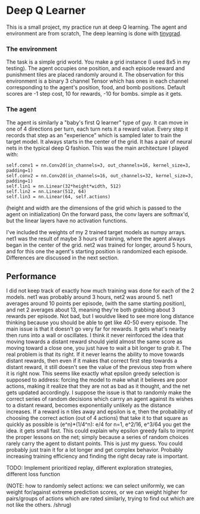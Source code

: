 # Deep Q Learner
This is a small project, my practice run at deep Q learning. The agent and environment are from scratch,
The deep learning is done with [tinygrad](https://github.com/geohot/tinygrad).

### The environment
The task is a simple grid world. You make a grid instance (I used 8x5 in my testing). The agent occupies
one position, and each episode reward and punishment tiles are placed randomly around it. The observation
for this environment is a binary 3 channel Tensor which has ones in each channel corresponding to  the agent's
position, food, and bomb positions. Default scores are -1 step cost, 10 for rewards, -10 for bombs. simple as it gets.

### The agent
The agent is similarly a "baby's first Q learner" type of guy. It can move in one of 4 directions per turn, each
turn nets it a reward value. Every step it records that step as an "experience" which is sampled later to train the
target model. It always starts in the center of the grid. It has a pair of neural nets in the typical deep Q fashion.
This was the main architecture I played with:

    self.conv1 = nn.Conv2d(in_channels=3, out_channels=16, kernel_size=3, padding=1)
    self.conv2 = nn.Conv2d(in_channels=16, out_channels=32, kernel_size=3, padding=1)
    self.lin1 = nn.Linear(32*height*width, 512)
    self.lin2 = nn.Linear(512, 64)
    self.lin3 = nn.Linear(64, self.actions)

(height and width are the dimensions of the grid which is passed to the agent on initialization)
On the forward pass, the conv layers are softmax'd, but the linear layers have no activation functions.

I've included the weights of my 2 trained target models as numpy arrays. net1 was the result of maybe 3 hours of training,
where the agent always began in the center of the grid. net2 was trained for longer, around 5 hours, and for this one the
agent's starting position is randomized each episode. Differences are discussed in the next section.

## Performance
I did not keep track of exactly how much training was done for each of the 2 models. net1 was probably around 3 hours,
net2 was around 5. net1 averages around 10 points per episode, (with the same starting position), and net 2 averages about
13, meaning they're both grabbing about 3 rewards per episode. Not bad, but I wouldve liked to see more long distance 
thinking because you should be able to get like 40-50 every episode. The main issue is that it doesn't go very far for rewards.
It gets what's nearby then runs into a wall or oscillates. I think it never reinforced the idea that moving towards a distant 
reward should yield almost the same score as moving toward a close one, you just have to wait a bit longer to grab it.
    The real problem is that its right. If it never learns the ability to move towards distant rewards, then even if it makes
that correct first step towards a distant reward, it still doesn't see the value of the previous step from where it is right now.
This seems like exactly what epsilon greedy selection is supposed to address: forcing the model to make what it believes are
poor actions, making it realize that they are not as bad as it thought, and the net gets updated accordingly. I suppose the issue
is that to randomly make the correct series of random decisions which carrry an agent against its wishes to a distant reward, becomes
exponentially unlikely as the distance increases. If a reward is n tiles away and epsilon is e, then the probability of choosing the
correct action (out of 4 actions) that take it to that square as quickly as possible is (e^n)*(1/4^n): e/4 for n=1, e^2/16, e^3/64
you get the idea. it gets small fast. This could explain why epsilon greedy fails to imprint the proper lessons on the net; simply 
because a series of random choices rarely carry the agent to distant points. This is just my guess. You could probably just train it
for a lot longer and get complex behavior. Probably increasing training efficiency and finding the right decay rate is important.

TODO: Implement prioritized replay, different exploration strategies, different loss function

(NOTE: how to randomly select actions: we can select uniformly, we can weight for/against extreme prediction scores, or we can
weight higher for pairs/groups of actions which are rated similarly, trying to find out which are not like the others. /shrug)



